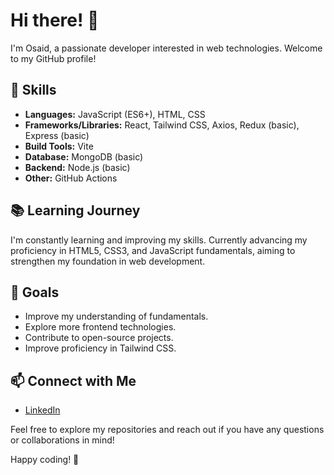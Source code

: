 # Hi there! 👋

I'm Osaid, a passionate developer interested in web technologies. Welcome to my GitHub profile!

## 🔧 Skills

- **Languages:** JavaScript (ES6+), HTML, CSS
- **Frameworks/Libraries:** React, Tailwind CSS, Axios, Redux (basic), Express (basic)
- **Build Tools:** Vite
- **Database:** MongoDB (basic)
- **Backend:** Node.js (basic)
- **Other:** GitHub Actions

## 📚 Learning Journey

I'm constantly learning and improving my skills. Currently advancing my proficiency in HTML5, CSS3, and JavaScript fundamentals, aiming to strengthen my foundation in web development. 

## 🌱 Goals

- Improve my understanding of fundamentals.
- Explore more frontend technologies.
- Contribute to open-source projects.
- Improve proficiency in Tailwind CSS.

## 📫 Connect with Me

- [LinkedIn](https://www.linkedin.com/in/osaid-zedki-38a539246)

Feel free to explore my repositories and reach out if you have any questions or collaborations in mind!

Happy coding! 🚀

